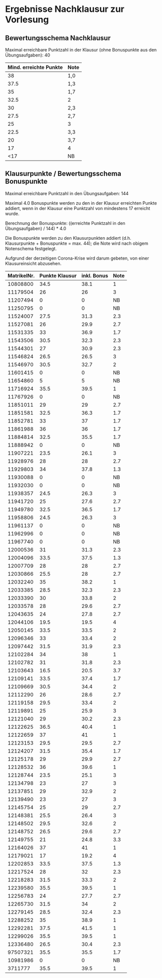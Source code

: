 # Ergebnisse Nachklausur zur Vorlesung
## Bewertungsschema Nachklausur


Maximal erreichbare Punktzahl in der Klausur (ohne Bonuspunkte aus den
Übungsaufgaben): 40

| Mind. erreichte Punkte | Note |
|---|---|
| 38 | 1,0 |
| 37.5 | 1,3 |
| 35 | 1,7 |
| 32.5 | 2 |
| 30 | 2,3 |
| 27.5 | 2,7 |
| 25 | 3 |
| 22.5 | 3,3 |
| 20 | 3,7 |
| 17 | 4 |
| <17 | NB |

## Klausurpunkte / Bewertungsschema Bonuspunkte

Maximal erreichbare Punktzahl in den Übungsaufgaben: 144

Maximal 4.0 Bonuspunkte werden zu den in der Klausur erreichten Punkte
addiert, wenn in der Klausur eine Punktzahl von mindestens 17 erreicht
wurde.

Berechnung der Bonuspunkte: ((erreichte Punktzahl in den Übungsaufgaben) / 144) * 4.0

Die Bonuspunkte werden zu den Klausurpunkten addiert
(d.h. Klausurpunkte + Bonuspunkte = max. 44); die Note wird nach
obigem Notenschema festgelegt.

Aufgrund der derzeitigen Corona-Krise wird darum gebeten, von einer
Klausureinsicht abzusehen.

| MatrikelNr. | Punkte Klausur | inkl. Bonus | Note |
|---|---|---|---|
| 10808800 | 34.5 | 38.1 | 1 |
| 11179504 | 26 | 26 | 3 |
| 11207494 | 0 | 0 | NB |
| 11250795 | 0 | 0 | NB |
| 11524007 | 27.5 | 31.3 | 2.3 |
| 11527081 | 26 | 29.9 | 2.7 |
| 11531335 | 33 | 36.9 | 1.7 |
| 11543506 | 30.5 | 32.3 | 2.3 |
| 11544301 | 27 | 30.9 | 2.3 |
| 11546824 | 26.5 | 26.5 | 3 |
| 11546970 | 30.5 | 32.7 | 2 |
| 11601415 | 0 | 0 | NB |
| 11654860 | 5 | 5 | NB |
| 11716924 | 35.5 | 39.5 | 1 |
| 11767926 | 0 | 0 | NB |
| 11851011 | 29 | 29 | 2.7 |
| 11851581 | 32.5 | 36.3 | 1.7 |
| 11852781 | 33 | 37 | 1.7 |
| 11861988 | 36 | 36 | 1.7 |
| 11884814 | 32.5 | 35.5 | 1.7 |
| 11888942 | 0 | 0 | NB |
| 11907221 | 23.5 | 26.1 | 3 |
| 11928976 | 28 | 28 | 2.7 |
| 11929803 | 34 | 37.8 | 1.3 |
| 11930088 | 0 | 0 | NB |
| 11932030 | 0 | 0 | NB |
| 11938357 | 24.5 | 26.3 | 3 |
| 11941720 | 25 | 27.6 | 2.7 |
| 11949780 | 32.5 | 36.5 | 1.7 |
| 11958806 | 24.5 | 26.3 | 3 |
| 11961137 | 0 | 0 | NB |
| 11962996 | 0 | 0 | NB |
| 11967740 | 0 | 0 | NB |
| 12000536 | 31 | 31.3 | 2.3 |
| 12004096 | 33.5 | 37.5 | 1.3 |
| 12007709 | 28 | 28 | 2.7 |
| 12030866 | 25.5 | 28 | 2.7 |
| 12032240 | 35 | 38.2 | 1 |
| 12033385 | 28.5 | 32.3 | 2.3 |
| 12033390 | 30 | 33.8 | 2 |
| 12033578 | 28 | 29.6 | 2.7 |
| 12043635 | 24 | 27.8 | 2.7 |
| 12044106 | 19.5 | 19.5 | 4 |
| 12050145 | 33.5 | 33.5 | 2 |
| 12096346 | 33 | 33.4 | 2 |
| 12097442 | 31.5 | 31.9 | 2.3 |
| 12102284 | 34 | 38 | 1 |
| 12102782 | 31 | 31.8 | 2.3 |
| 12103643 | 16.5 | 20.5 | 3.7 |
| 12109141 | 33.5 | 37.4 | 1.7 |
| 12109669 | 30.5 | 34.4 | 2 |
| 12112290 | 26 | 28.6 | 2.7 |
| 12119158 | 29.5 | 33.4 | 2 |
| 12119891 | 25 | 25.9 | 3 |
| 12121040 | 29 | 30.2 | 2.3 |
| 12122625 | 36.5 | 40.4 | 1 |
| 12122659 | 37 | 41 | 1 |
| 12123153 | 29.5 | 29.5 | 2.7 |
| 12124207 | 31.5 | 35.4 | 1.7 |
| 12125178 | 29 | 29.9 | 2.7 |
| 12128532 | 36 | 39.6 | 1 |
| 12128744 | 23.5 | 25.1 | 3 |
| 12134798 | 23 | 27 | 3 |
| 12137851 | 29 | 32.9 | 2 |
| 12139490 | 23 | 27 | 3 |
| 12145754 | 25 | 29 | 2.7 |
| 12148381 | 25.5 | 26.4 | 3 |
| 12148502 | 29.5 | 32.6 | 2 |
| 12148752 | 26.5 | 29.6 | 2.7 |
| 12149755 | 21 | 24.8 | 3.3 |
| 12164026 | 37 | 41 | 1 |
| 12179021 | 17 | 19.2 | 4 |
| 12202853 | 33.5 | 37.5 | 1.3 |
| 12217524 | 28 | 32 | 2.3 |
| 12218283 | 31.5 | 33.3 | 2 |
| 12239580 | 35.5 | 39.5 | 1 |
| 12256783 | 24 | 27.7 | 2.7 |
| 12265730 | 31.5 | 34 | 2 |
| 12279145 | 28.5 | 32.4 | 2.3 |
| 12288252 | 35 | 38.9 | 1 |
| 12292281 | 37.5 | 41.5 | 1 |
| 12299026 | 35.5 | 39.5 | 1 |
| 12336480 | 26.5 | 30.4 | 2.3 |
| 97507321 | 35.5 | 35.5 | 1.7 |
| 10981986 | 0 | 0 | NB |
| 3711777 | 35.5 | 39.5 | 1 |

